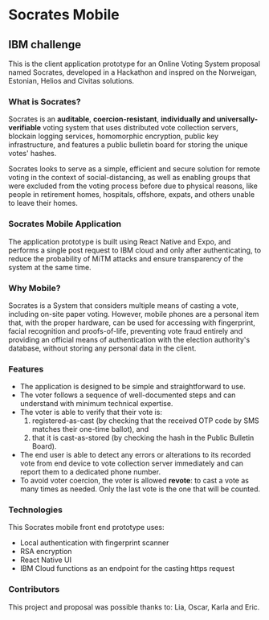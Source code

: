 # Socrates Mobile
## IBM challenge

This is the client application prototype for an Online Voting System proposal named Socrates, developed in a Hackathon and inspred on the Norweigan, Estonian, Helios and Civitas solutions. 

### What is Socrates?
Socrates is an **auditable**, **coercion-resistant**, **individually and universally-verifiable** voting system that uses distributed vote collection servers, blockain logging services, homomorphic encryption, public key infrastructure, and features a public bulletin board for storing the unique votes' hashes.

Socrates looks to serve as a simple, efficient and secure solution for remote voting in the context of social-distancing, as well as enabling groups that were excluded from the voting process before due to physical reasons, like people in retirement homes, hospitals, offshore, expats, and others unable to leave their homes.

### Socrates Mobile Application
The application prototype is built using React Native and Expo, and performs a single post request to IBM cloud and only after authenticating, to reduce the probability of MiTM attacks and ensure transparency of the system at the same time.

### Why Mobile?
Socrates is a System that considers multiple means of casting a vote, including on-site paper voting.
However, mobile phones are a personal item that, with the proper hardware, can be used for accessing with fingerprint, facial recognition and proofs-of-life, preventing vote fraud entirely and providing an official means of authentication with the election authority's database, without storing any personal data in the client.

### Features
- The application is designed to be simple and straightforward to use.   
- The voter follows a sequence of well-documented steps and can understand with minimum technical expertise.  
- The voter is able to verify that their vote is:
    1. registered-as-cast (by checking that the received OTP code by SMS matches their one-time ballot),  and
    2. that it is cast-as-stored (by checking the hash in the Public Bulletin Board).  
- The end user is able to detect any errors or alterations to its recorded vote from end device to vote collection server immediately and can report them to a dedicated phone number.  
- To avoid voter coercion, the voter is allowed **revote**: to cast a vote as many times as needed. Only the last vote is the one that will be counted.  

### Technologies
This Socrates mobile front end prototype uses:
- Local authentication with fingerprint scanner
- RSA encryption 
- React Native UI
- IBM Cloud functions as an endpoint for the casting https request

### Contributors
This project and proposal was possible thanks to: Lia, Oscar, Karla and Eric.



